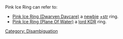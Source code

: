 Pink Ice Ring can refer to:

-   [Pink Ice Ring (Dwarven
    Daycare)](Pink_Ice_Ring_(Dwarven_Daycare) "wikilink") a
    [newbie](:Category:Lowmort_1-10_Gear.md "wikilink")
    [+str](:Category:_Str_Gear.md "wikilink") ring.
-   [Pink Ice Ring (Plane Of
    Water)](Pink_Ice_Ring_(Plane_Of_Water) "wikilink") a [lord
    KDR](:Category:Lord_KDR_Gear.md "wikilink") ring.

[Category: Disambiguation](Category:_Disambiguation "wikilink")
